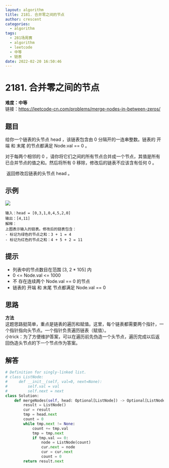 ```yaml
---
layout: algorithm
title: 2181. 合并零之间的节点
author: crescent
categories:
  - algorithm
tags:
  - 281场周赛
  - algorithm
  - leetcode
  - 中等
  - 链表
date: 2022-02-20 16:50:46
---
```

# 2181. 合并零之间的节点
**难度：中等**  
链接：https://leetcode-cn.com/problems/merge-nodes-in-between-zeros/
## 题目
给你一个链表的头节点 head ，该链表包含由 0 分隔开的一连串整数。链表的 开端 和 末尾 的节点都满足 Node.val == 0 。

对于每两个相邻的 0 ，请你将它们之间的所有节点合并成一个节点，其值是所有已合并节点的值之和。然后将所有 0 移除，修改后的链表不应该含有任何 0 。

 返回修改后链表的头节点 head 。

## 示例
![](https://assets.leetcode.com/uploads/2022/02/02/ex1-1.png)
```
输入：head = [0,3,1,0,4,5,2,0]
输出：[4,11]
解释：
上图表示输入的链表。修改后的链表包含：
- 标记为绿色的节点之和：3 + 1 = 4
- 标记为红色的节点之和：4 + 5 + 2 = 11
```

## 提示
+ 列表中的节点数目在范围 [3, 2 * 105] 内
+ 0 <= Node.val <= 1000
+ 不 存在连续两个 Node.val == 0 的节点
+ 链表的 开端 和 末尾 节点都满足 Node.val == 0


## 思路
**方法**  
这题思路挺简单，重点是链表的遍历和赋值。这里，每个链表都需要两个指针，一个指针指向头节点。一个指针负责遍历链表（赋值）。  
小trick：为了方便维护答案，可以在遍历前先伪造一个头节点，遍历完成以后返回伪造头节点的下一个节点作为答案。

## 解答
``` python
# Definition for singly-linked list.
# class ListNode:
#     def __init__(self, val=0, next=None):
#         self.val = val
#         self.next = next
class Solution:
    def mergeNodes(self, head: Optional[ListNode]) -> Optional[ListNode]:
        result = ListNode()
        cur = result
        tmp = head.next
        count = 0
        while tmp.next != None:
            count += tmp.val
            tmp = tmp.next
            if tmp.val == 0:
                node = ListNode(count)
                cur.next = node
                cur = cur.next
                count = 0
        return result.next
```